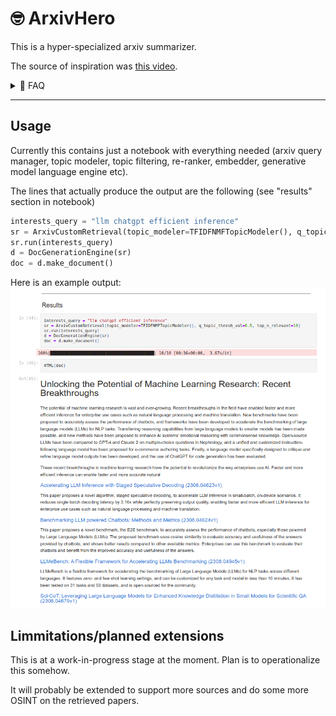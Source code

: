 # 🤓 ArxivHero

This is a hyper-specialized arxiv summarizer. 

The source of inspiration was [this video](https://youtu.be/u4CRHtjyHTI?t=3303).

<details>

<summary> 🤔 FAQ </summary>
### How is this different from searching arxiv and reading the abstracts?
The point of this summarizer, is to implement further customization 
facilities, to allow for a more personalized digest experience. 

Eventually the goal is to have some basic paper metrics and better topic modeling based on citations and/or the knowledge of the reader (e.g., I don't need an explanation of transformers, whereas someone else might need one. Or, an electrical engineer may be interested in different types of transformers! (if it's not an electrical engineer working on LLMs...)

### How is this different from other summarizers?
There is a similar and more mature paper summarizer called [arxivDigest](https://github.com/AutoLLM/ArxivDigest).

There are 2 main differences with the existing repo:
1. `arxiv_hero` performs re-ranking (using both embeddings) and topic modeling (using NMF/bag-of-words/tf-idf) and filtering according to the query for the retrieved results,
2. `arxiv_hero` performs ontologically configurable summarization, that includes the users' intent. 

See, for instance, the `Enum` classes `SummaryFocus` and `FlatDomainOntology`. These enums contain some simple strings, that are used in the prompts 
to encode the intent of the target user in both the top-level summary and in the abstract summary. 
</details>

----
## Usage
Currently this contains just a notebook with everything needed (arxiv query manager, topic modeler, topic filtering, re-ranker, embedder, generative model language engine etc).

The lines that actually produce the output are the following (see "results" section in notebook)
```python
interests_query = "llm chatgpt efficient inference"
sr = ArxivCustomRetrieval(topic_modeler=TFIDFNMFTopicModeler(), q_topic_thresh_val=0.5, top_n_relevant=10)
sr.run(interests_query)
d = DocGenerationEngine(sr)
doc = d.make_document()
```

Here is an example output:
![alt-img](img/screenshot.png)

## Limmitations/planned extensions
This is at a work-in-progress stage at the moment. Plan is to operationalize this somehow. 

It will probably be extended to support more sources and do some more OSINT on the retrieved papers.


